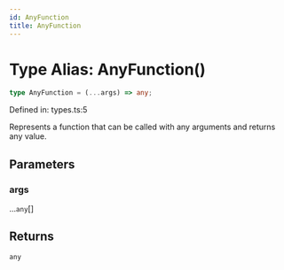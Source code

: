 ```yaml
---
id: AnyFunction
title: AnyFunction
---
```


<!-- DO NOT EDIT: this page is autogenerated from the type comments -->

# Type Alias: AnyFunction()

```ts
type AnyFunction = (...args) => any;
```

Defined in: types.ts:5

Represents a function that can be called with any arguments and returns any value.

## Parameters

### args

...`any`[]

## Returns

`any`
